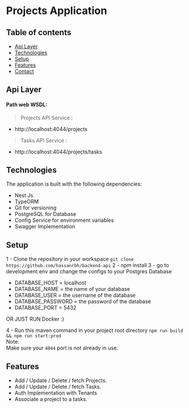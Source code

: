 # Projects Application

## Table of contents
* [Api Layer](#web-services)
* [Technologies](#technologies)
* [Setup](#setup)
* [Features](#features)
* [Contact](#contact)

## Api Layer  
#### Path web WSDL:  
>Projects API Service :
* http://localhost:4044/projects
>Tasks API Service :
* http://localhost:4044/projects/tasks

## Technologies
The application is built with the following dependencies:
* Nest Js
* TypeORM
* Git for versioning    
* PostgreSQL for Database  
* Config Service for environment variables
* Swagger Implementation

## Setup
1 - Clone the repository in your workspace `git clone https://github.com/hassanrbh/backend-api`
2 - npm install
3 - go to development.env and change the configs to your Postgres Database
  * DATABASE_HOST = localhost
  * DATABASE_NAME = the name of your database
  * DATABASE_USER = the username of the database
  * DATABASE_PASSWORD = the password of the database
  * DATABASE_PORT = 5432
  
  OR JUST RUN Docker :)
  
4 - Run this maven command in your project root directory `npm run build && npm run start:prod`  
Note:  
Make sure your `4044` port is not already in use.  

## Features   
* Add / Update / Delete / fetch Projects.
* Add / Update / Delete / fetch Tasks.
* Auth Implementation with Tenants
* Associate a project to a tasks.
